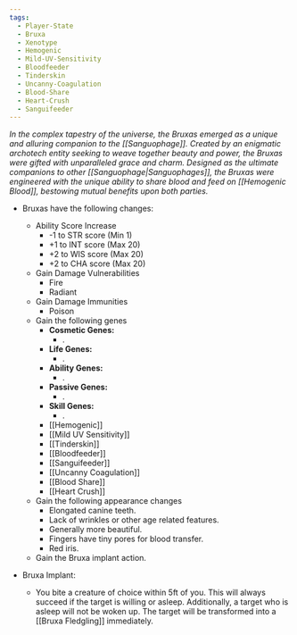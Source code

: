```yaml
---
tags:
  - Player-State
  - Bruxa
  - Xenotype
  - Hemogenic
  - Mild-UV-Sensitivity
  - Bloodfeeder
  - Tinderskin
  - Uncanny-Coagulation
  - Blood-Share
  - Heart-Crush
  - Sanguifeeder
---
```

*In the complex tapestry of the universe, the Bruxas emerged as a unique and alluring companion to the [[Sanguophage]]. Created by an enigmatic archotech entity seeking to weave together beauty and power, the Bruxas were gifted with unparalleled grace and charm. Designed as the ultimate companions to other [[Sanguophage|Sanguophages]], the Bruxas were engineered with the unique ability to share blood and feed on [[Hemogenic Blood]], bestowing mutual benefits upon both parties.*

- Bruxas have the following changes:
	- Ability Score Increase
		- -1 to STR score (Min 1)
		- +1 to INT score (Max 20)
		- +2 to WIS score (Max 20)
		- +2 to CHA score (Max 20)
	- Gain Damage Vulnerabilities
		- Fire
		- Radiant
	- Gain Damage Immunities
		- Poison
	- Gain the following genes
		-  **Cosmetic Genes:**
			- .
		- **Life Genes:**
			- .
		- **Ability Genes:**
			- .
		- **Passive Genes:**
			- .
		- **Skill Genes:**
			- .
		- [[Hemogenic]]
		- [[Mild UV Sensitivity]]
		- [[Tinderskin]]
		- [[Bloodfeeder]]
		- [[Sanguifeeder]]
		- [[Uncanny Coagulation]]
		- [[Blood Share]]
		- [[Heart Crush]]
	- Gain the following appearance changes
		- Elongated canine teeth.
		- Lack of wrinkles or other age related features.
		- Generally more beautiful.
		- Fingers have tiny pores for blood transfer.
		- Red iris.
	- Gain the Bruxa implant action.

- Bruxa Implant:
	- You bite a creature of choice within 5ft of you. This will always succeed if the target is willing or asleep. Additionally, a target who is asleep will not be woken up. The target will be transformed into a [[Bruxa Fledgling]] immediately.
